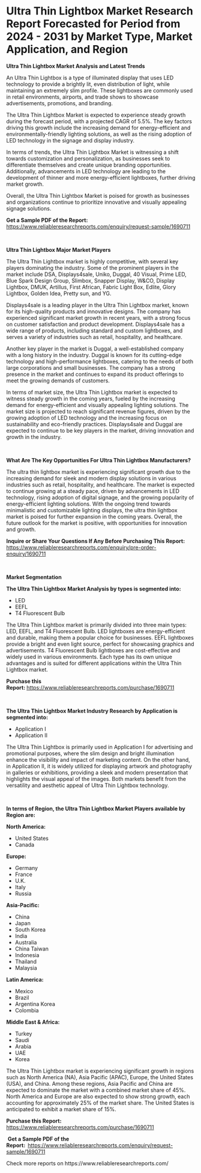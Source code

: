 <p><h1>Ultra Thin Lightbox Market Research Report Forecasted for Period from 2024 -  2031 by Market Type, Market Application, and Region</h1></p><p><strong>Ultra Thin Lightbox Market Analysis and Latest Trends</strong></p>
<p><p>An Ultra Thin Lightbox is a type of illuminated display that uses LED technology to provide a brightly lit, even distribution of light, while maintaining an extremely slim profile. These lightboxes are commonly used in retail environments, airports, and trade shows to showcase advertisements, promotions, and branding.</p><p>The Ultra Thin Lightbox Market is expected to experience steady growth during the forecast period, with a projected CAGR of 5.5%. The key factors driving this growth include the increasing demand for energy-efficient and environmentally-friendly lighting solutions, as well as the rising adoption of LED technology in the signage and display industry.</p><p>In terms of trends, the Ultra Thin Lightbox Market is witnessing a shift towards customization and personalization, as businesses seek to differentiate themselves and create unique branding opportunities. Additionally, advancements in LED technology are leading to the development of thinner and more energy-efficient lightboxes, further driving market growth.</p><p>Overall, the Ultra Thin Lightbox Market is poised for growth as businesses and organizations continue to prioritize innovative and visually appealing signage solutions.</p></p>
<p><strong>Get a Sample PDF of the Report:&nbsp;</strong> <a href="https://www.reliableresearchreports.com/enquiry/request-sample/1690711">https://www.reliableresearchreports.com/enquiry/request-sample/1690711</a></p>
<p>&nbsp;</p>
<p><strong>Ultra Thin Lightbox Major Market Players</strong></p>
<p><p>The Ultra Thin Lightbox market is highly competitive, with several key players dominating the industry. Some of the prominent players in the market include DSA, Displays4sale, Uniko, Duggal, 40 Visual, Prime LED, Blue Spark Design Group, Slimbox, Snapper Display, W&CO, Display Lightbox, DMUK, Artillus, First African, Fabric Light Box, Edlite, Glory Lightbox, Golden Idea, Pretty sun, and YG.</p><p>Displays4sale is a leading player in the Ultra Thin Lightbox market, known for its high-quality products and innovative designs. The company has experienced significant market growth in recent years, with a strong focus on customer satisfaction and product development. Displays4sale has a wide range of products, including standard and custom lightboxes, and serves a variety of industries such as retail, hospitality, and healthcare.</p><p>Another key player in the market is Duggal, a well-established company with a long history in the industry. Duggal is known for its cutting-edge technology and high-performance lightboxes, catering to the needs of both large corporations and small businesses. The company has a strong presence in the market and continues to expand its product offerings to meet the growing demands of customers.</p><p>In terms of market size, the Ultra Thin Lightbox market is expected to witness steady growth in the coming years, fueled by the increasing demand for energy-efficient and visually appealing lighting solutions. The market size is projected to reach significant revenue figures, driven by the growing adoption of LED technology and the increasing focus on sustainability and eco-friendly practices. Displays4sale and Duggal are expected to continue to be key players in the market, driving innovation and growth in the industry.</p></p>
<p>&nbsp;</p>
<p><strong>What Are The Key Opportunities For Ultra Thin Lightbox Manufacturers?</strong></p>
<p><p>The ultra thin lightbox market is experiencing significant growth due to the increasing demand for sleek and modern display solutions in various industries such as retail, hospitality, and healthcare. The market is expected to continue growing at a steady pace, driven by advancements in LED technology, rising adoption of digital signage, and the growing popularity of energy-efficient lighting solutions. With the ongoing trend towards minimalistic and customizable lighting displays, the ultra thin lightbox market is poised for further expansion in the coming years. Overall, the future outlook for the market is positive, with opportunities for innovation and growth.</p></p>
<p><strong>Inquire or Share Your Questions If Any Before Purchasing This Report:</strong> <a href="https://www.reliableresearchreports.com/enquiry/pre-order-enquiry/1690711">https://www.reliableresearchreports.com/enquiry/pre-order-enquiry/1690711</a></p>
<p>&nbsp;</p>
<p><strong>Market Segmentation</strong></p>
<p><strong>The Ultra Thin Lightbox Market Analysis by types is segmented into:</strong></p>
<p><ul><li>LED</li><li>EEFL</li><li>T4 Fluorescent Bulb</li></ul></p>
<p><p>The Ultra Thin Lightbox market is primarily divided into three main types: LED, EEFL, and T4 Fluorescent Bulb. LED lightboxes are energy-efficient and durable, making them a popular choice for businesses. EEFL lightboxes provide a bright and even light source, perfect for showcasing graphics and advertisements. T4 Fluorescent Bulb lightboxes are cost-effective and widely used in various environments. Each type has its own unique advantages and is suited for different applications within the Ultra Thin Lightbox market.</p></p>
<p><strong>Purchase this Report:&nbsp;</strong><a href="https://www.reliableresearchreports.com/purchase/1690711">https://www.reliableresearchreports.com/purchase/1690711</a></p>
<p>&nbsp;</p>
<p><strong>The Ultra Thin Lightbox Market Industry Research by Application is segmented into:</strong></p>
<p><ul><li>Application I</li><li>Application II</li></ul></p>
<p><p>The Ultra Thin Lightbox is primarily used in Application I for advertising and promotional purposes, where the slim design and bright illumination enhance the visibility and impact of marketing content. On the other hand, in Application II, it is widely utilized for displaying artwork and photography in galleries or exhibitions, providing a sleek and modern presentation that highlights the visual appeal of the images. Both markets benefit from the versatility and aesthetic appeal of Ultra Thin Lightbox technology.</p></p>
<p>&nbsp;</p>
<p><strong>In terms of Region, the Ultra Thin Lightbox Market Players available by Region are:</strong></p>
<p>
    <p> <strong> North America: </strong>
        <ul>
            <li>United States</li>
            <li>Canada</li>
        </ul>
        </p> 
    <p> <strong> Europe: </strong>
        <ul>
            <li>Germany</li>
            <li>France</li>
            <li>U.K.</li>
            <li>Italy</li>
            <li>Russia</li>
        </ul>
        </p> 
    <p> <strong> Asia-Pacific: </strong>
        <ul>
            <li>China</li>
            <li>Japan</li>
            <li>South Korea</li>
            <li>India</li>
            <li>Australia</li>
            <li>China Taiwan</li>
            <li>Indonesia</li>
            <li>Thailand</li>
            <li>Malaysia</li>
        </ul>
        </p> 
    <p> <strong> Latin America: </strong>
        <ul>
            <li>Mexico</li>
            <li>Brazil</li>
            <li>Argentina Korea</li>
            <li>Colombia</li>
        </ul>
        </p> 
    <p> <strong> Middle East & Africa: </strong>
        <ul>
            <li>Turkey</li>
            <li>Saudi</li>
            <li>Arabia</li>
            <li>UAE</li>
            <li>Korea</li>
        </ul>
    </p>
    </p>
<p><p>The Ultra Thin Lightbox market is experiencing significant growth in regions such as North America (NA), Asia Pacific (APAC), Europe, the United States (USA), and China. Among these regions, Asia Pacific and China are expected to dominate the market with a combined market share of 45%. North America and Europe are also expected to show strong growth, each accounting for approximately 25% of the market share. The United States is anticipated to exhibit a market share of 15%.</p></p>
<p><strong>Purchase this Report: </strong><a href="https://www.reliableresearchreports.com/purchase/1690711">https://www.reliableresearchreports.com/purchase/1690711</a></p>
<p>&nbsp;<strong>Get a Sample PDF of the Report:&nbsp;&nbsp;</strong><a href="https://www.reliableresearchreports.com/enquiry/request-sample/1690711">https://www.reliableresearchreports.com/enquiry/request-sample/1690711</a></p>
<p><strong></strong></p>
<p>Check more reports on https://www.reliableresearchreports.com/</p>